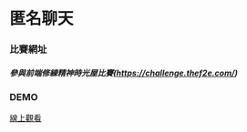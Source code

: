 # 匿名聊天

### 比賽網址

##### 參與前端修練精神時光屋比賽(https://challenge.thef2e.com/)

### DEMO

[線上觀看](https://virtools.github.io/CHATROOM0/)
